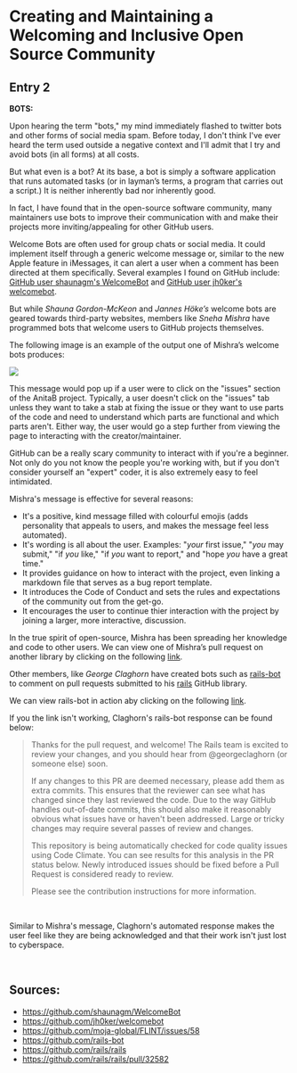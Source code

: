 # Creating and Maintaining a Welcoming and Inclusive Open Source Community
## Entry 2

__BOTS:__

Upon hearing the term "bots," my mind immediately flashed to twitter bots and other forms of social media spam. Before today, I don't think I've ever heard the term used outside a negative context and I'll admit that I try and avoid bots (in all forms) at all costs. 

But what even is a bot? At its base, a bot is simply a software application that runs automated tasks (or in layman’s terms, a program that carries out a script.) It is neither inherently bad nor inherently good.

In fact, I have found that in the open-source software community, many maintainers use bots to improve their communication with and make their projects more inviting/appealing for other GitHub users. 

Welcome Bots are often used for group chats or social media. It could implement itself through a generic welcome message or, similar to the new Apple feature in iMessages, it can alert a user when a comment has been directed at them specifically. Several examples I found on GitHub include: [GitHub user shaunagm's WelcomeBot](https://github.com/shaunagm/WelcomeBot) and [GitHub user jh0ker's welcomebot](https://github.com/jh0ker/welcomebot). 

But while *Shauna Gordon-McKeon* and *Jannes Höke’s* welcome bots are geared towards third-party websites, members like *Sneha Mishra* have programmed bots that welcome users to GitHub projects themselves. 

The following image is an example of the output one of Mishra’s welcome bots produces:
<br />

![](https://user-images.githubusercontent.com/33183263/85403260-afe6d680-b57a-11ea-857b-0c4941859609.png)

This message would pop up if a user were to click on the "issues" section of the AnitaB project. Typically, a user doesn't click on the "issues" tab unless they want to take a stab at fixing the issue or they want to use parts of the code and need to understand which parts are functional and which parts aren't. Either way, the user would go a step further from viewing the page to interacting with the creator/maintainer. 

GitHub can be a really scary community to interact with if you're a beginner. Not only do you not know the people you're working with, but if you don't consider yourself an "expert" coder, it is also extremely easy to feel intimidated.

Mishra's message is effective for several reasons:

-  It's a positive, kind message filled with colourful emojis (adds personality that appeals to users, and makes the message feel less automated).
-  It's wording is all about the user. Examples: "*your* first issue," "*you* may submit," "if *you* like," "if *you* want to report," and "hope *you* have a great time."
-  It provides guidance on how to interact with the project, even linking a markdown file that serves as a bug report template.
-  It introduces the Code of Conduct and sets the rules and expectations of the community out from the get-go.
-  It encourages the user to continue thier interaction with the project by joining a larger, more interactive, discussion.


In the true spirit of open-source, Mishra has been spreading her knowledge and code to other users. We can view one of Mishra’s pull request on another library by clicking on the following [link](https://github.com/moja-global/FLINT/issues/58). 

Other members, like *George Claghorn* have created bots such as [rails-bot](https://github.com/rails-bot) to comment on pull requests submitted to his [rails](https://github.com/rails/rails) GitHub library. 

We can view rails-bot in action aby clicking on the following [link](https://github.com/rails/rails/pull/32582). 

If you the link isn't working, Claghorn's rails-bot response can be found below:

>Thanks for the pull request, and welcome! The Rails team is excited to review your changes, and you should hear from @georgeclaghorn (or someone else) soon.
>
>If any changes to this PR are deemed necessary, please add them as extra commits. This ensures that the reviewer can see what has changed since they last reviewed the code. Due to the way GitHub handles out-of-date commits, this should also make it reasonably obvious what issues have or haven't been addressed. Large or tricky changes may require several passes of review and changes.
>
> This repository is being automatically checked for code quality issues using Code Climate. You can see results for this analysis in the PR status below. Newly introduced issues should be fixed before a Pull Request is considered ready to review.
>
> Please see the contribution instructions for more information.

<br />

Similar to Mishra's message, Claghorn's automated response makes the user feel like they are being acknowledged and that their work isn't just lost to cyberspace. 

<br />

## Sources:
- https://github.com/shaunagm/WelcomeBot
- https://github.com/jh0ker/welcomebot
- https://github.com/moja-global/FLINT/issues/58
- https://github.com/rails-bot
- https://github.com/rails/rails
- https://github.com/rails/rails/pull/32582 
